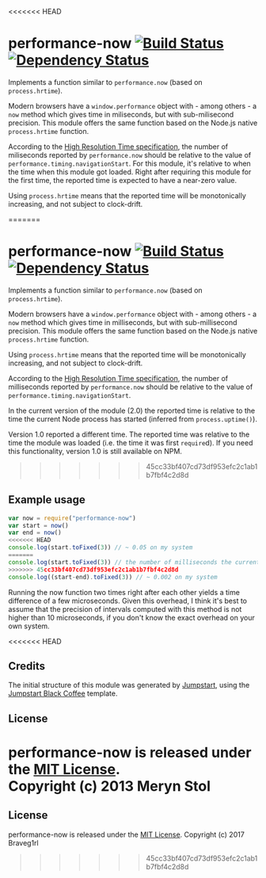 <<<<<<< HEAD
# performance-now [![Build Status](https://travis-ci.org/meryn/performance-now.png?branch=master)](https://travis-ci.org/meryn/performance-now) [![Dependency Status](https://david-dm.org/meryn/performance-now.png)](https://david-dm.org/meryn/performance-now)

Implements a function similar to `performance.now` (based on `process.hrtime`).

Modern browsers have a `window.performance` object with - among others - a `now` method which gives time in miliseconds, but with sub-milisecond precision. This module offers the same function based on the Node.js native `process.hrtime` function.

According to the [High Resolution Time specification](http://www.w3.org/TR/hr-time/), the number of miliseconds reported by `performance.now` should be relative to the value of `performance.timing.navigationStart`. For this module, it's relative to when the time when this module got loaded. Right after requiring this module for the first time, the reported time is expected to have a near-zero value.

Using `process.hrtime` means that the reported time will be monotonically increasing, and not subject to clock-drift.

=======
# performance-now [![Build Status](https://travis-ci.org/braveg1rl/performance-now.png?branch=master)](https://travis-ci.org/braveg1rl/performance-now) [![Dependency Status](https://david-dm.org/braveg1rl/performance-now.png)](https://david-dm.org/braveg1rl/performance-now)

Implements a function similar to `performance.now` (based on `process.hrtime`).

Modern browsers have a `window.performance` object with - among others - a `now` method which gives time in milliseconds, but with sub-millisecond precision. This module offers the same function based on the Node.js native `process.hrtime` function.

Using `process.hrtime` means that the reported time will be monotonically increasing, and not subject to clock-drift.

According to the [High Resolution Time specification](http://www.w3.org/TR/hr-time/), the number of milliseconds reported by `performance.now` should be relative to the value of `performance.timing.navigationStart`.

In the current version of the module (2.0) the reported time is relative to the time the current Node process has started (inferred from `process.uptime()`).

Version 1.0 reported a different time. The reported time was relative to the time the module was loaded (i.e. the time it was first `require`d). If you need this functionality, version 1.0 is still available on NPM.

>>>>>>> 45cc33bf407cd73df953efc2c1ab1b7fbf4c2d8d
## Example usage

```javascript
var now = require("performance-now")
var start = now()
var end = now()
<<<<<<< HEAD
console.log(start.toFixed(3)) // ~ 0.05 on my system
=======
console.log(start.toFixed(3)) // the number of milliseconds the current node process is running
>>>>>>> 45cc33bf407cd73df953efc2c1ab1b7fbf4c2d8d
console.log((start-end).toFixed(3)) // ~ 0.002 on my system
```

Running the now function two times right after each other yields a time difference of a few microseconds. Given this overhead, I think it's best to assume that the precision of intervals computed with this method is not higher than 10 microseconds, if you don't know the exact overhead on your own system.

<<<<<<< HEAD
## Credits

The initial structure of this module was generated by [Jumpstart](https://github.com/meryn/jumpstart), using the [Jumpstart Black Coffee](https://github.com/meryn/jumpstart-black-coffee) template.

## License

performance-now is released under the [MIT License](http://opensource.org/licenses/MIT).  
Copyright (c) 2013 Meryn Stol  
=======
## License

performance-now is released under the [MIT License](http://opensource.org/licenses/MIT).
Copyright (c) 2017 Braveg1rl
>>>>>>> 45cc33bf407cd73df953efc2c1ab1b7fbf4c2d8d
